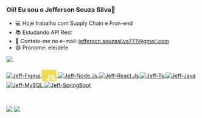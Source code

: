 ### Oii! Eu sou o Jefferson Souza Silva👋

- 💻 Hoje trabalho com Supply Chain e Fron-end 
- 📚 Estudando API Rest
- 📧 Contate-me no e-mail: jefferson.souzasilva777@gmail.com
- 😄 Pronome: ele/dele

<div>
  <a href="https://github.com/jeffersonsouzasilva">
  <img height="180em" src="https://github-readme-stats.vercel.app/api/top-langs/?username=jeffersonsouzasilva&layout=compact"/>
  
</div>



<div style="display: inline_block"><br>
  <img align="center" alt="Jeff-Figma" height="30" width="40" src="https://devicons.railway.app/i/figma.svg">
<!--   <img align="center" alt="Jeff-HTML" height="30" width="40" src="https://raw.githubusercontent.com/devicons/devicon/master/icons/html5/html5-original.svg">
  <img align="center" alt="Jeff-CSS" height="30" width="40" src="https://raw.githubusercontent.com/devicons/devicon/master/icons/css3/css3-original.svg">  -->
  <img align="center" alt="Jeff-Js" height="30" width="40" src="https://raw.githubusercontent.com/devicons/devicon/master/icons/javascript/javascript-plain.svg">
  <img align="center" alt="Jeff-Node.Js"  height="30" width="40"  src="https://cdn.jsdelivr.net/gh/devicons/devicon/icons/nodejs/nodejs-original.svg"  />
  <img align="center" alt="Jeff-React.Js"  height="30" width="40"  src="https://icongr.am/devicon/react-original.svg?size=148&color=currentColor"  />
  <img align="center" alt="Jeff-Ts"  height="30" width="40"  src="https://cdn.jsdelivr.net/gh/devicons/devicon/icons/typescript/typescript-original.svg"  />
  <img align="center" alt="Jeff-Java"  height="40" width="40"  src="https://icongr.am/devicon/java-original.svg?size=128&color=currentColor"  />
  <img align="center" alt="Jeff-MySQL"  height="50" width="60"  src="https://icongr.am/devicon/mysql-original-wordmark.svg?size=148&color=currentColor"  />
  <img align="center" alt="Jeff-SpringBoot"  height="30" width="40"  src="https://devicons.railway.app/i/spring.svg"  />
</div>

 ##

<div> <br>
  <a href = "mailto:jefferson.souzasilva777@gmail.com"><img src="https://img.shields.io/badge/-Gmail-%23333?style=for-the-badge&logo=gmail&logoColor=white" target="_blank"></a>
  <a href="https://www.linkedin.com/in/jefferson-souza-silva-75a067b9" target="_blank"><img src="https://img.shields.io/badge/-LinkedIn-%230077B5?style=for-the-badge&logo=linkedin&logoColor=white" target="_blank"></a> 
</div>


